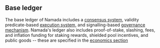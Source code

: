 ## Base ledger

The base ledger of Namada includes a [consensus system](./base-ledger/core-concepts.md), validity predicate-based [execution system](./base-ledger/execution.md), and signalling-based [governance mechanism](./base-ledger/governance.md). Namada's ledger also includes proof-of-stake, slashing, fees, and inflation funding for staking rewards, shielded pool incentives, and public goods -- these are specified in the [economics section](./economics.md)